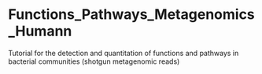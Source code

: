 # Functions_Pathways_Metagenomics_Humann
Tutorial for the detection and quantitation of functions and pathways in bacterial communities (shotgun metagenomic reads)
